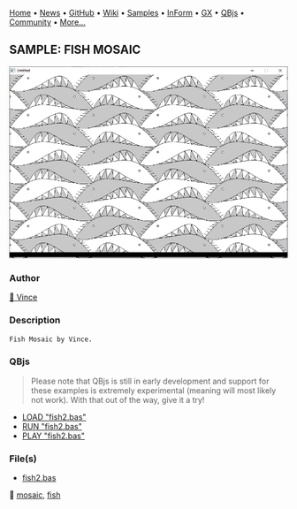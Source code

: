 [Home](https://qb64.com) • [News](../../news.md) • [GitHub](https://github.com/QB64Official/qb64) • [Wiki](https://github.com/QB64Official/qb64/wiki) • [Samples](../../samples.md) • [InForm](../../inform.md) • [GX](../../gx.md) • [QBjs](../../qbjs.md) • [Community](../../community.md) • [More...](../../more.md)

## SAMPLE: FISH MOSAIC

![screenshot.png](img/screenshot.png)

### Author

[🐝 Vince](../vince.md) 

### Description

```text
Fish Mosaic by Vince.
```

### QBjs

> Please note that QBjs is still in early development and support for these examples is extremely experimental (meaning will most likely not work). With that out of the way, give it a try!

* [LOAD "fish2.bas"](https://v6p9d9t4.ssl.hwcdn.net/html/6029471/index.html?src=https://qb64.com/samples/fish-mosaic/src/fish2.bas)
* [RUN "fish2.bas"](https://v6p9d9t4.ssl.hwcdn.net/html/6029471/index.html?mode=auto&src=https://qb64.com/samples/fish-mosaic/src/fish2.bas)
* [PLAY "fish2.bas"](https://v6p9d9t4.ssl.hwcdn.net/html/6029471/index.html?mode=play&src=https://qb64.com/samples/fish-mosaic/src/fish2.bas)

### File(s)

* [fish2.bas](src/fish2.bas)

🔗 [mosaic](../mosaic.md), [fish](../fish.md)
